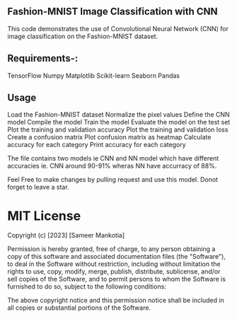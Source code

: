 
## Fashion-MNIST Image Classification with CNN
This code demonstrates the use of Convolutional Neural Network (CNN) for image classification on the Fashion-MNIST dataset.

## Requirements-:
TensorFlow
Numpy
Matplotlib
Scikit-learn
Seaborn
Pandas

## Usage
Load the Fashion-MNIST dataset
Normalize the pixel values
Define the CNN model
Compile the model
Train the model
Evaluate the model on the test set
Plot the training and validation accuracy
Plot the training and validation loss
Create a confusion matrix
Plot confusion matrix as heatmap
Calculate accuracy for each category
Print accuracy for each category

The file contains two models ie CNN and NN model which have different accuracies ie. CNN around 90-91% wheras NN have accurracy of 88%.

Feel Free to make changes by pulling request and use this model. Donot forget to leave a star. 

# MIT License

Copyright (c) [2023] [Sameer Mankotia]

Permission is hereby granted, free of charge, to any person obtaining a copy
of this software and associated documentation files (the "Software"), to deal
in the Software without restriction, including without limitation the rights
to use, copy, modify, merge, publish, distribute, sublicense, and/or sell
copies of the Software, and to permit persons to whom the Software is
furnished to do so, subject to the following conditions:

The above copyright notice and this permission notice shall be included in all
copies or substantial portions of the Software.

